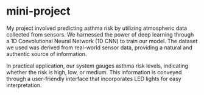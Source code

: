 # mini-project
My project involved predicting asthma risk by utilizing atmospheric data collected from sensors. We harnessed the power of deep learning through a 1D Convolutional Neural Network (1D CNN) to train our model. The dataset we used was derived from real-world sensor data, providing a natural and authentic source of information.

In practical application, our system gauges asthma risk levels, indicating whether the risk is high, low, or medium. This information is conveyed through a user-friendly interface that incorporates LED lights for easy interpretation.
